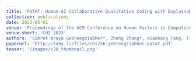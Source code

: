 ```yaml
---
title: 'PaTAT: Human-AI Collaborative Qualitative Coding with Explainable Interactive Rule Synthesis'
collection: publications
date: 2023-05-01
venue: 'Proceedings of the ACM Conference on Human Factors in Computing Systems (CHI 2023)'
venue_short: 'CHI 2023'
authors: 'Simret Araya Gebreegziabher*, Zheng Zhang*, Xiaohang Tang, Yihao Meng, Elena Glassman, and <b>Toby Jia-Jun Li</b>'
paperurl: 'http://toby.li/files/chi23b-gebreegziabher-patat.pdf'
teaser: '/images/c20_thumbnail.png'
---
```

